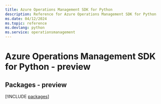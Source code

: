 ```yaml
---
title: Azure Operations Management SDK for Python
description: Reference for Azure Operations Management SDK for Python
ms.date: 04/12/2024
ms.topic: reference
ms.devlang: python
ms.service: operationsmanagement
---
```

# Azure Operations Management SDK for Python - preview
## Packages - preview
[!INCLUDE [packages](operations-management-index.md)]